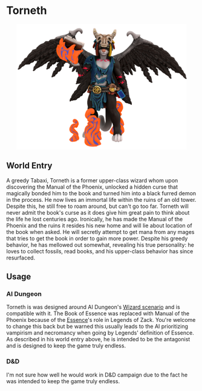 # Torneth

<img src="../imgs/torneth.png" width="450" style="display: block;margin-left: auto;margin-right: auto;">

## World Entry

A greedy Tabaxi, Torneth is a former upper-class wizard whom upon discovering the Manual of the Phoenix, unlocked a hidden curse that magically bonded him to the book and turned him into a black furred demon in the process. He now lives an immortal life within the ruins of an old tower.  Despite this, he still free to roam around, but can't go too far. Torneth will never admit the book's curse as it does give him great pain to think about the life he lost centuries ago. Ironically, he has made the Manual of the Phoenix and the ruins it resides his new home and will lie about location of the book when asked. He will secretly attempt to get mana from any mages that tries to get the book in order to gain more power. Despite his greedy behavior, he has mellowed out somewhat, revealing his true personality: he loves to collect fossils, read books, and his upper-class behavior has since resurfaced.

## Usage

### AI Dungeon

Torneth is was designed around AI Dungeon's [Wizard scenario](https://ai-dungeon.fandom.com/wiki/Default_Scenario#Fantasy) and is compatible with it. The Book of Essence was replaced with Manual of the Phoenix because of the [Essence](./../essence.md)'s role in Legends of Zack. You're welcome to change this back but be warned this usually leads to the AI prioritizing vampirism and necromancy when going by Legends' definition of Essence. As described in his world entry above, he is intended to be the antagonist and is designed to keep the game truly endless.

### D&D

I'm not sure how well he would work in D&D campaign due to the fact he was intended to keep the game truly endless.
